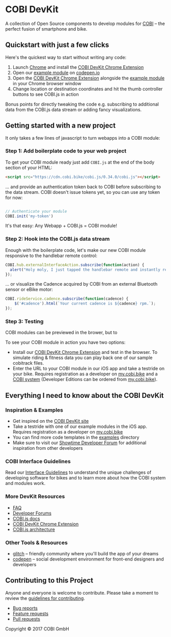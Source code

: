 # COBI DevKit

A collection of Open Source components to develop modules for [COBI](cobi.bike) – the perfect fusion of smartphone and bike.

## Quickstart with just a few clicks

Here's the quickest way to start without writing any code:

1. Launch [Chrome](https://chrome.com) and install the [COBI DevKit Chrome Extension](https://chrome.google.com/webstore/detail/cobi-devkit-simulator/hpdhkapigojggienmiejhblkhenjdbno)
2. Open our [example module](https://codepen.io) on [codepen.io](https://codepen.io)
3. Open the [COBI DevKit Chrome Extension](https://chrome.google.com/webstore/detail/cobi-devkit-simulator/hpdhkapigojggienmiejhblkhenjdbno) alongside the [example module](https://codepen.io) in your Chrome browser window
4. Change location or destination coordinates and hit the thumb controller buttons to see COBI.js in action

Bonus points for directly tweaking the code e.g. subscribing to additional data from the COBI.js data stream or adding fancy visualizations.

## Getting started with a new project

It only takes a few lines of javascript to turn webapps into a COBI module:

### Step 1: Add boilerplate code to your web project

To get your COBI module ready just add `COBI.js` at the end of the body section of your HTML:
```html
<script src="https://cdn.cobi.bike/cobi.js/0.34.0/cobi.js"></script>
```
... and provide an authentication token back to COBI before subscribing to the data stream. COBI doesn't issue tokens yet, so you can use any token for now: 
```javascript

// Authenticate your module
COBI.init('my-token')
```

It's that easy: Any Webapp + COBI.js = COBI module!

### Step 2: Hook into the COBI.js data stream

Enough with the boilerplate code, let's make our new COBI module responsive to the handlebar remote control:

```javascript
COBI.hub.externalInterfaceAction.subscribe(function(action) {
  alert("Holy moly, I just tapped the handlebar remote and instantly received this " + action + " in my webapp");
});
```

... or visualize the Cadence acquired by COBI from an external Bluetooth sensor or eBike motor:

```javascript
COBI.rideService.cadence.subscribe(function(cadence) {
    $('#cadence').html(`Your current cadence is ${cadence} rpm.`);
});
```

### Step 3: Testing

COBI modules can be previewed in the brower, but to 

To see your COBI module in action you have two options:
* Install our [COBI DevKit Chrome Extension](https://chrome.google.com/webstore/detail/cobi-devkit-simulator/hpdhkapigojggienmiejhblkhenjdbno) and test in the browser. To simulate riding & fitness data you can play back one of our sample cobitrack files.
* Enter the URL to your COBI module in our iOS app and take a testride on your bike. Requires registration as a developer on [my.cobi.bike](https://my.cobi.bike) and a [COBI system](https://get.cobi.bike) (Developer Editions can be ordered from [my.cobi.bike](https://my.cobi.bike)).

## Everything I need to know about the COBI DevKit

### Inspiration & Examples 

* Get inspired on the [COBI DevKit site](https://cobi.bike/devkit)
* Take a testride with one of our example modules in the iOS app. Requires registration as a developer on [my.cobi.bike](https://my.cobi.bike)
* You can find more code templates in the [examples](examples) directory 
* Make sure to visit our [Showtime Developer Forum](https://forums.cobi.bike/c/showtime) for additional inspiration from other developers

### COBI Interface Guidelines

Read our [Interface Guidelines](interface-guidelines.md) to understand the unique challenges of developing software for bikes and to learn more about how the COBI system and modules work.

### More DevKit Resources

- [FAQ](FAQ.md)
- [Developer Forums](https://forums.cobi.bike)
- [COBI.js docs](https://cobi-bike.github.io/COBI.js/)
- [COBI DevKit Chrome Extension](https://github.com/cobi-bike/COBI.js-simulator)
- [COBI.js architecture](COBI.js-architecture.png)

### Other Tools & Resources

- [glitch](https://glitch.com/) – friendly community where you'll build the app of your dreams
- [codepen](https://codepen.io/) – social development environment for front-end designers and developers

## Contributing to this Project

Anyone and everyone is welcome to contribute. Please take a moment to
review the [guidelines for contributing](CONTRIBUTING.md).

* [Bug reports](CONTRIBUTING.md#bugs)
* [Feature requests](CONTRIBUTING.md#features)
* [Pull requests](CONTRIBUTING.md#pull-requests)

Copyright © 2017 COBI GmbH
